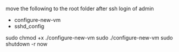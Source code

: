 move the following to the root folder after ssh login of admin
 - configure-new-vm 
 - sshd_config

sudo chmod +x ./configure-new-vm
sudo ./configure-new-vm
sudo shutdown -r now


